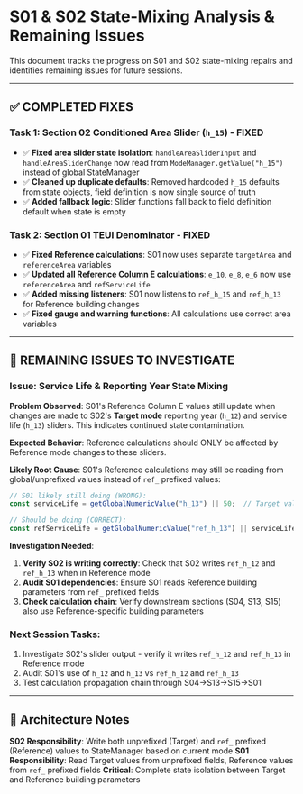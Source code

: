 # S01 & S02 State-Mixing Analysis & Remaining Issues

This document tracks the progress on S01 and S02 state-mixing repairs and identifies remaining issues for future sessions.

---

## ✅ **COMPLETED FIXES**

### **Task 1: Section 02 Conditioned Area Slider (`h_15`) - FIXED**
- ✅ **Fixed area slider state isolation**: `handleAreaSliderInput` and `handleAreaSliderChange` now read from `ModeManager.getValue("h_15")` instead of global StateManager
- ✅ **Cleaned up duplicate defaults**: Removed hardcoded `h_15` defaults from state objects, field definition is now single source of truth
- ✅ **Added fallback logic**: Slider functions fall back to field definition default when state is empty

### **Task 2: Section 01 TEUI Denominator - FIXED** 
- ✅ **Fixed Reference calculations**: S01 now uses separate `targetArea` and `referenceArea` variables
- ✅ **Updated all Reference Column E calculations**: `e_10`, `e_8`, `e_6` now use `referenceArea` and `refServiceLife`
- ✅ **Added missing listeners**: S01 now listens to `ref_h_15` and `ref_h_13` for Reference building changes
- ✅ **Fixed gauge and warning functions**: All calculations use correct area variables

---

## 🚨 **REMAINING ISSUES TO INVESTIGATE**

### **Issue: Service Life & Reporting Year State Mixing**

**Problem Observed**: 
S01's Reference Column E values still update when changes are made to S02's **Target mode** reporting year (`h_12`) and service life (`h_13`) sliders. This indicates continued state contamination.

**Expected Behavior**: 
Reference calculations should ONLY be affected by Reference mode changes to these sliders.

**Likely Root Cause**:
S01's Reference calculations may still be reading from global/unprefixed values instead of `ref_` prefixed values:

```javascript
// S01 likely still doing (WRONG):
const serviceLife = getGlobalNumericValue("h_13") || 50;  // Target value contaminating Reference

// Should be doing (CORRECT):
const refServiceLife = getGlobalNumericValue("ref_h_13") || serviceLife;  // Reference-specific value
```

**Investigation Needed**:
1. **Verify S02 is writing correctly**: Check that S02 writes `ref_h_12` and `ref_h_13` when in Reference mode
2. **Audit S01 dependencies**: Ensure S01 reads Reference building parameters from `ref_` prefixed fields
3. **Check calculation chain**: Verify downstream sections (S04, S13, S15) also use Reference-specific building parameters

### **Next Session Tasks**:
1. Investigate S02's slider output - verify it writes `ref_h_12` and `ref_h_13` in Reference mode
2. Audit S01's use of `h_12` and `h_13` vs `ref_h_12` and `ref_h_13` 
3. Test calculation propagation chain through S04→S13→S15→S01

---

## 🎯 **Architecture Notes**

**S02 Responsibility**: Write both unprefixed (Target) and `ref_` prefixed (Reference) values to StateManager based on current mode
**S01 Responsibility**: Read Target values from unprefixed fields, Reference values from `ref_` prefixed fields
**Critical**: Complete state isolation between Target and Reference building parameters
